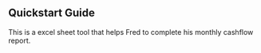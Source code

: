 Quickstart Guide
----------------

This is a excel sheet tool that helps Fred to complete his monthly cashflow report.